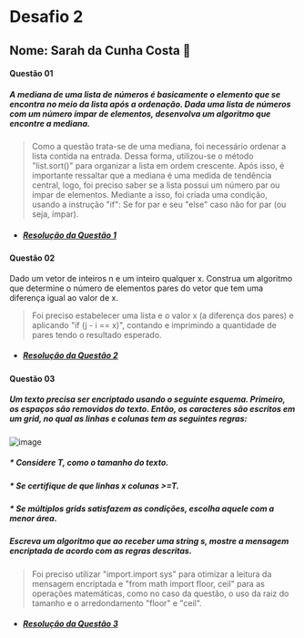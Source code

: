 # Desafio 2
## Nome: Sarah da Cunha Costa 🌸
#### Questão 01
##### A mediana de uma lista de números é basicamente o elemento que se encontra no meio da lista após a ordenação. Dada uma lista de números com um número ímpar de elementos, desenvolva um algoritmo que encontre a mediana.
> Como a questão trata-se de uma mediana, foi necessário ordenar a lista contida na entrada. Dessa forma, utilizou-se o método "list.sort()" para organizar a lista em ordem crescente. Após isso, é importante ressaltar que a mediana é uma medida de tendência central, logo, foi preciso saber se a lista possui um número par ou ímpar de elementos. Mediante a isso, foi criada uma condição, usando a instrução "if": Se for par e seu "else" caso não for par (ou seja, ímpar).
* ##### [**Resolução da Questão 1**](https://replit.com/join/nhldiglpzo-sarahcosta2)
#### Questão 02
Dado um vetor de inteiros n e um inteiro qualquer x. Construa um algoritmo que determine o número de elementos pares do vetor que tem uma diferença igual ao valor de x.
> Foi preciso estabelecer uma lista e o valor x (a diferença dos pares) e aplicando "if (j - i == x)", contando e imprimindo a quantidade de pares tendo o resultado esperado.
* ##### [**Resolução da Questão 2**](https://replit.com/join/zpbdxmzkxu-sarahcosta2)
#### Questão 03 
##### Um texto precisa ser encriptado usando o seguinte esquema. Primeiro, os espaços são removidos do texto. Então, os caracteres são escritos em um grid, no qual as linhas e colunas tem as seguintes regras:
![image](https://user-images.githubusercontent.com/100108863/156894404-122bf2bd-63be-46e6-845e-0cd2da7877bc.png)
  ##### * Considere T, como o tamanho do texto.
  ##### * Se certifique de que linhas x colunas >=T.
  ##### * Se múltiplos grids satisfazem as condições, escolha aquele com a menor área.
##### Escreva um algoritmo que ao receber uma string s, mostre a mensagem encriptada de acordo com as regras descritas.
> Foi preciso utilizar "import.import sys" para otimizar a leitura da mensagem encriptada e "from math import floor, ceil" para as operações matemáticas, como no caso da questão, o uso da raiz do tamanho e o arredondamento "floor" e "ceil".
* ##### [**Resolução da Questão 3**](https://replit.com/join/kexsyrobnb-sarahcosta2)
